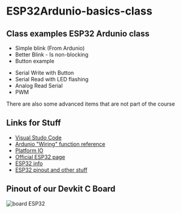 # ESP32Ardunio-basics-class

## Class examples ESP32 Ardunio class
- Simple blink (From Ardunio)
- Better Blink - Is non-blocking
- Button example
* Serial Write with Button
* Serial Read with LED flashing
* Analog Read Serial
* PWM

There are also some advanced items that are not part of the course

## Links for Stuff
- [Visual Studo Code](https://code.visualstudio.com/ "Visual Studo Code")
- [Ardunio "Wiring" function reference](https://www.arduino.cc/reference/en/ "Ardunio")
- [Platform IO](https://platformio.org/ "Platform IO")
- [Official ESP32 page](https://www.espressif.com/en/products/socs/esp32/resources "espressif")
- [ESP32 info](http://esp32.net/ "ESP32.net")
- [ESP32 pinout and other stuff](https://randomnerdtutorials.com/esp32-pinout-reference-gpios/ "pinouts")

## Pinout of our Devkit C Board
![board ESP32](../images/esp32-devkitC-v4-pinout.png)